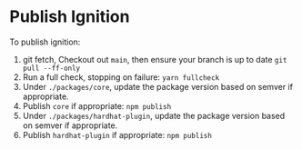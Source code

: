 # Publish Ignition

To publish ignition:

1. git fetch, Checkout out `main`, then ensure your branch is up to date `git pull --ff-only`
2. Run a full check, stopping on failure: `yarn fullcheck`
3. Under `./packages/core`, update the package version based on semver if appropriate.
4. Publish `core` if appropriate: `npm publish`
5. Under `./packages/hardhat-plugin`, update the package version based on semver if appropriate.
6. Publish `hardhat-plugin` if appropriate: `npm publish`
